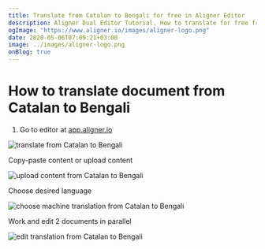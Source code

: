 ```yaml
---
title: Translate from Catalan to Bengali for free in Aligner Editor
description: Aligner Dual Editor Tutorial. How to translate for free from Catalan to Bengali. Aligner is multilingual document management platform. 
ogImage: "https://www.aligner.io/images/aligner-logo.png"
date: 2020-05-06T07:09:21+03:00
image: ../images/aligner-logo.png
onBlog: true
---
```


# How to translate document from Catalan to Bengali

1. Go to editor at [app.aligner.io](https://app.aligner.io "Aligner App web page")

![translate from Catalan to Bengali](../aligner-blank-editor.png "translate from Catalan to Bengali")

Copy-paste content or upload content

![upload content from Catalan to Bengali](../aligner-uploaded-document.png "upload content from Catalan to Bengali")

Choose desired language

![choose machine translation from Catalan to Bengali](../aligner-language-dropdown.png "choose machine translation from Catalan to Bengali")

Work and edit 2 documents in parallel

![edit translation from Catalan to Bengali](../aligner-double-sitded-editor.png "edit translation from Catalan to Bengali")

